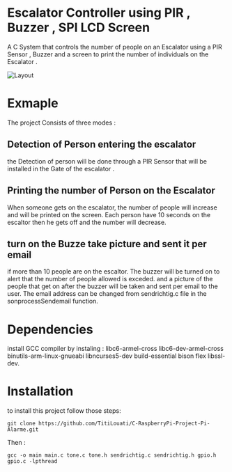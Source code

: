 # Escalator Controller using PIR , Buzzer , SPI LCD Screen

A C System that controls the number of people on an Escalator using a PIR Sensor , Buzzer and a screen to print the number of individuals on the Escalator . 

![Layout](https://github.com/TitiLouati/C-RaspberryPi-Project-Pi-Alarme/blob/main/Pi-Alarme-Raspi-project/LCDRaspi.png)

# Exmaple

The project Consists of three modes : 

## Detection of Person entering the escalator

the Detection of person will be done through a PIR Sensor that will be installed in the Gate of the escalator . 

## Printing the number of Person on the Escalator
 When someone gets on the escalator, the number of people will increase and will be printed on the screen.
 Each person have 10 seconds on the escaltor then he gets off and the number will decrease.

## turn on the Buzze take picture and sent it per email

if more than 10 people are on the escaltor. The buzzer will be turned on to alert that the number of people allowed is exceded. and a picture of the people that get on after the buzzer will be taken and sent per email to the user. The email address can be changed from sendrichtig.c file in the sonprocessSendemail function.


# Dependencies

install GCC compiler by instaling : libc6-armel-cross libc6-dev-armel-cross binutils-arm-linux-gnueabi libncurses5-dev build-essential bison flex libssl-dev. 

# Installation 


to install this project follow those steps: 


```
git clone https://github.com/TitiLouati/C-RaspberryPi-Project-Pi-Alarme.git

```
Then : 


```
gcc -o main main.c tone.c tone.h sendrichtig.c sendrichtig.h gpio.h gpio.c -lpthread

```

